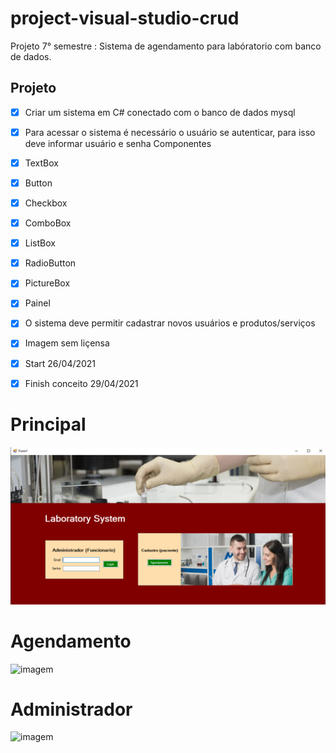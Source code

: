 # project-visual-studio-crud
 Projeto 7° semestre : Sistema  de agendamento para labóratorio com banco de dados.

## Projeto
- [X] Criar um sistema em C# conectado com o banco de dados mysql
- [X] Para acessar o sistema é necessário o usuário se autenticar, para isso deve informar usuário e senha
 Componentes
 - [x] TextBox
 - [x] Button
 - [x] Checkbox
 - [x] ComboBox
 - [x] ListBox
 - [x] RadioButton
 - [x] PictureBox
 - [x] Painel
- [x] O sistema deve permitir cadastrar novos usuários e produtos/serviços
- [x] Imagem sem liçensa
- [x] Start 26/04/2021
- [x] Finish conceito 29/04/2021



# Principal

![imagem](https://github.com/leandroluizpereira/project-visual-studio-crud/blob/main/principal.png)

# Agendamento

![imagem]()

# Administrador

![imagem]()
